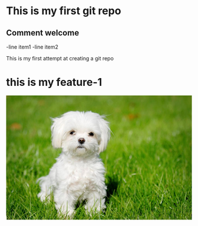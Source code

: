 # This is my first git repo

## Comment welcome

-line item1
-line item2

This is my first attempt at creating a git repo
<h1>this is my feature-1</h1>


 <img src="dog.jpg" alt="dog picture">
